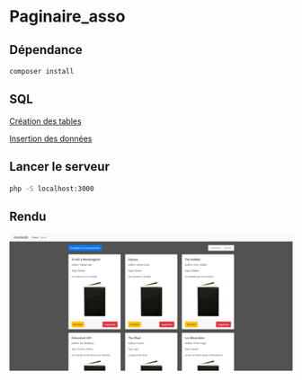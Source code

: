 # Paginaire_asso

## Dépendance

```bash
composer install
```

## SQL

[Création des tables](/asset/sql/Books.sql)

[Insertion des données](/asset/sql/population.sql)


## Lancer le serveur

```bash
php -S localhost:3000
```

## Rendu

![Rendu](/asset/img/display_paginaire.png)
